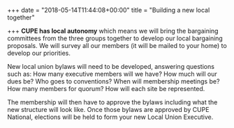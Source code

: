 +++
date = "2018-05-14T11:44:08+00:00"
title = "Building a new local together"

+++
**CUPE has local autonomy** which means we will bring the bargaining committees from the three groups together to develop our local bargaining proposals.  We will survey all our members (it will be mailed to your home) to develop our priorities. 

New local union bylaws will need to be developed, answering questions such as: How many executive members will we have? How much will our dues be? Who goes to conventions? When will membership meetings be? How many members for quorum? How will each site be represented. 

The membership will then have to approve the bylaws including what the new structure will look like.  Once those bylaws are approved by CUPE National, elections will be held to form your new Local Union Executive.  
